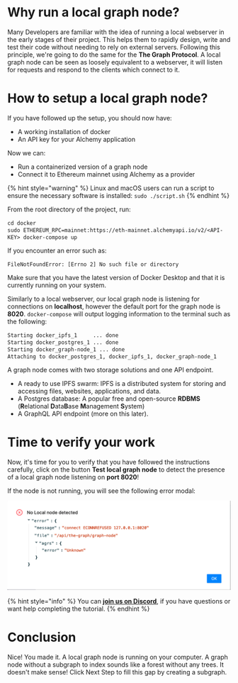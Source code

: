 # Why run a local graph node?

Many Developers are familiar with the idea of running a local webserver in the early stages of their project. This helps them to rapidly design, write and test their code without needing to rely on external servers. Following this principle, we're going to do the same for the **The Graph Protocol**. A local graph node can be seen as loosely equivalent to a webserver, it will listen for requests and respond to the clients which connect to it.

# How to setup a local graph node?

If you have followed up the setup, you should now have:

- A working installation of docker
- An API key for your Alchemy application

Now we can:

- Run a containerized version of a graph node
- Connect it to Ethereum mainnet using Alchemy as a provider

{% hint style="warning" %}
Linux and macOS users can run a script to ensure the necessary software is installed: `sudo ./script.sh`
{% endhint %}

From the root directory of the project, run:

```text
cd docker
sudo ETHEREUM_RPC=mainnet:https://eth-mainnet.alchemyapi.io/v2/<API-KEY> docker-compose up
```

If you encounter an error such as:

```text
FileNotFoundError: [Errno 2] No such file or directory
```

Make sure that you have the latest version of Docker Desktop and that it is currently running on your system.

Similarly to a local webserver, our local graph node is listening for connections on **localhost**, however the default port for the graph node is **8020**. `docker-compose` will output logging information to the terminal such as the following:

```text
Starting docker_ipfs_1     ... done
Starting docker_postgres_1 ... done
Starting docker_graph-node_1 ... done
Attaching to docker_postgres_1, docker_ipfs_1, docker_graph-node_1
```

A graph node comes with two storage solutions and one API endpoint.

- A ready to use IPFS swarm: IPFS is a distributed system for storing and accessing files, websites, applications, and data.
- A Postgres database: A popular free and open-source **RDBMS** (**R**elational **D**ata**B**ase **M**anagement **S**ystem)
- A GraphQL API endpoint (more on this later).

# Time to verify your work

Now, it's time for you to verify that you have followed the instructions carefully, click on the button **Test local graph node** to detect the presence of a local graph node listening on **port 8020**!

If the node is not running, you will see the following error modal:

![](../assets/the_graph-no-local-node.png)


{% hint style="info" %}
You can [**join us on Discord**](https://discord.gg/fszyM7K), if you have questions or want help completing the tutorial.
{% endhint %}

# Conclusion

Nice! You made it. A local graph node is running on your computer. A graph node without a subgraph to index sounds like a forest without any trees. It doesn't make sense! Click Next Step to fill this gap by creating a subgraph.
